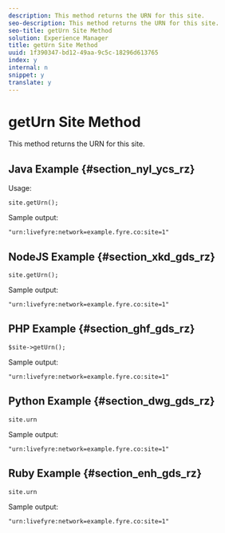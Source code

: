 ```yaml
---
description: This method returns the URN for this site.
seo-description: This method returns the URN for this site.
seo-title: getUrn Site Method
solution: Experience Manager
title: getUrn Site Method
uuid: 1f390347-bd12-49aa-9c5c-18296d613765
index: y
internal: n
snippet: y
translate: y
---
```


# getUrn Site Method

This method returns the URN for this site.

## Java Example {#section_nyl_ycs_rz}

Usage:

```
site.getUrn();
```

Sample output:

```
"urn:livefyre:network=example.fyre.co:site=1" 

```

## NodeJS Example {#section_xkd_gds_rz}

```
site.getUrn(); 

```

Sample output:

```
"urn:livefyre:network=example.fyre.co:site=1" 

```

## PHP Example {#section_ghf_gds_rz}

```
$site->getUrn(); 

```

Sample output:

```
"urn:livefyre:network=example.fyre.co:site=1" 

```

## Python Example {#section_dwg_gds_rz}

```
site.urn 

```

Sample output:

```
"urn:livefyre:network=example.fyre.co:site=1" 

```

## Ruby Example {#section_enh_gds_rz}

```
site.urn 

```

Sample output:

```
"urn:livefyre:network=example.fyre.co:site=1"
```

